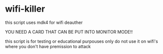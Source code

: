 # wifi-killer
this script uses mdk4 for wifi deauther

YOU NEED A CARD THAT CAN BE PUT INTO MONITOR MODE!!

this script is for testing or educational purpouses only do not use it on wifi's where you don't have premission to attack
